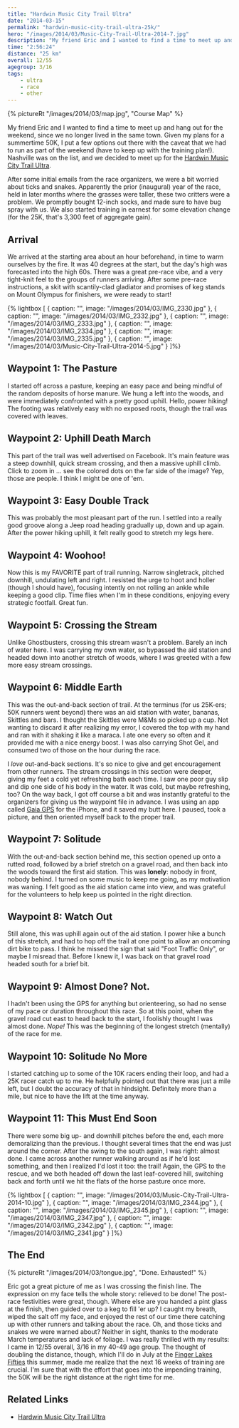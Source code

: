 ```yaml
---
title: "Hardwin Music City Trail Ultra"
date: "2014-03-15"
permalink: "hardwin-music-city-trail-ultra-25k/"
hero: "/images/2014/03/Music-City-Trail-Ultra-2014-7.jpg"
description: "My friend Eric and I wanted to find a time to meet up and hang out for the weekend, since we no longer lived in the same town. We decided to meet up for the Hardwin Music City Trail Ultra."
time: "2:56:24"
distance: "25 km"
overall: 12/55
agegroup: 3/16
tags:
    - ultra
    - race
    - other
---
```


{% pictureRt "/images/2014/03/map.jpg", "Course Map" %}

My friend Eric and I wanted to find a time to meet up and hang out for the weekend, since we no longer lived in the same town. Given my plans for a summertime 50K, I put a few options out there with the caveat that we had to run as part of the weekend (have to keep up with the training plan!). Nashville was on the list, and we decided to meet up for the [Hardwin Music City Trail Ultra](http://hardwinadventures.com/music-city-trail-ultra/).

After some initial emails from the race organizers, we were a bit worried about ticks and snakes. Apparently the prior (inaugural) year of the race, held in later months where the grasses were taller, these two critters were a problem. We promptly bought 12-inch socks, and made sure to have bug spray with us. We also started training in earnest for some elevation change (for the 25K, that's 3,300 feet of aggregate gain).

## Arrival

We arrived at the starting area about an hour beforehand, in time to warm ourselves by the fire. It was 40 degrees at the start, but the day's high was forecasted into the high 60s. There was a great pre-race vibe, and a very tight-knit feel to the groups of runners arriving. After some pre-race instructions, a skit with scantily-clad gladiator and promises of keg stands on Mount Olympus for finishers, we were ready to start!

{% lightbox [
    { caption: "", image: "/images/2014/03/IMG_2330.jpg" },
    { caption: "", image: "/images/2014/03/IMG_2332.jpg" },
    { caption: "", image: "/images/2014/03/IMG_2333.jpg" },
    { caption: "", image: "/images/2014/03/IMG_2334.jpg" },
    { caption: "", image: "/images/2014/03/IMG_2335.jpg" },
    { caption: "", image: "/images/2014/03/Music-City-Trail-Ultra-2014-5.jpg" }
]%}

## Waypoint 1: The Pasture

I started off across a pasture, keeping an easy pace and being mindful of the random deposits of horse manure. We hung a left into the woods, and were immediately confronted with a pretty good uphill. Hello, power hiking! The footing was relatively easy with no exposed roots, though the trail was covered with leaves.

## Waypoint 2: Uphill Death March

This part of the trail was well advertised on Facebook. It's main feature was a steep downhill, quick stream crossing, and then a massive uphill climb. Click to zoom in ... see the colored dots on the far side of the image? Yep, those are people. I think I might be one of 'em.

## Waypoint 3: Easy Double Track

This was probably the most pleasant part of the run. I settled into a really good groove along a Jeep road heading gradually up, down and up again. After the power hiking uphill, it felt really good to stretch my legs here.

## Waypoint 4: Woohoo!

Now this is my FAVORITE part of trail running. Narrow singletrack, pitched downhill, undulating left and right. I resisted the urge to hoot and holler (though I should have), focusing intently on not rolling an ankle while keeping a good clip. Time flies when I'm in these conditions, enjoying every strategic footfall. Great fun.

## Waypoint 5: Crossing the Stream

Unlike Ghostbusters, crossing this stream wasn't a problem. Barely an inch of water here. I was carrying my own water, so bypassed the aid station and headed down into another stretch of woods, where I was greeted with a few more easy stream crossings.

## Waypoint 6: Middle Earth

This was the out-and-back section of trail. At the terminus (for us 25K-ers; 50K runners went beyond) there was an aid station with water, bananas, Skittles and bars. I thought the Skittles were M&Ms so picked up a cup. Not wanting to discard it after realizing my error, I covered the top with my hand and ran with it shaking it like a maraca. I ate one every so often and it provided me with a nice energy boost. I was also carrying Shot Gel, and consumed two of those on the hour during the race.

I _love_ out-and-back sections. It's so nice to give and get encouragement from other runners. The stream crossings in this section were deeper, giving my feet a cold yet refreshing bath each time. I saw one poor guy slip and dip one side of his body in the water. It was cold, but maybe refreshing, too? On the way back, I got off course a bit and was instantly grateful to the organizers for giving us the waypoint file in advance. I was using an app called [Gaia GPS](http://www.gaiagps.com/) for the iPhone, and it saved my butt here. I paused, took a picture, and then oriented myself back to the proper trail.

## Waypoint 7: Solitude

With the out-and-back section behind me, this section opened up onto a rutted road, followed by a brief stretch on a gravel road, and then back into the woods toward the first aid station. This was **lonely**: nobody in front, nobody behind. I turned on some music to keep me going, as my motivation was waning. I felt good as the aid station came into view, and was grateful for the volunteers to help keep us pointed in the right direction.

## Waypoint 8: Watch Out

Still alone, this was uphill again out of the aid station. I power hike a bunch of this stretch, and had to hop off the trail at one point to allow an oncoming dirt bike to pass. I think he missed the sign that said "Foot Traffic Only", or maybe I misread that. Before I knew it, I was back on that gravel road headed south for a brief bit.

## Waypoint 9: Almost Done? Not.

I hadn't been using the GPS for anything but orienteering, so had no sense of my pace or duration throughout this race. So at this point, when the gravel road cut east to head back to the start, I foolishly thought I was almost done. _Nope!_ This was the beginning of the longest stretch (mentally) of the race for me.

## Waypoint 10: Solitude No More

I started catching up to some of the 10K racers ending their loop, and had a 25K racer catch up to me. He helpfully pointed out that there was just a mile left, but I doubt the accuracy of that in hindsight. Definitely more than a mile, but nice to have the lift at the time anyway.

## Waypoint 11: This Must End Soon

There were some big up- and downhill pitches before the end, each more demoralizing than the previous. I thought several times that the end was just around the corner. After the swing to the south again, I was right: almost done. I came across another runner walking around as if he'd lost something, and then I realized I'd lost it too: the trail! Again, the GPS to the rescue, and we both headed off down the last leaf-covered hill, switching back and forth until we hit the flats of the horse pasture once more.

{% lightbox [
    { caption: "", image: "/images/2014/03/Music-City-Trail-Ultra-2014-10.jpg" },
    { caption: "", image: "/images/2014/03/IMG_2344.jpg" },
    { caption: "", image: "/images/2014/03/IMG_2345.jpg" },
    { caption: "", image: "/images/2014/03/IMG_2347.jpg" },
    { caption: "", image: "/images/2014/03/IMG_2342.jpg" },
    { caption: "", image: "/images/2014/03/IMG_2341.jpg" }
]%}

## The End

{% pictureRt "/images/2014/03/tongue.jpg", "Done. Exhausted!" %}

Eric got a great picture of me as I was crossing the finish line. The expression on my face tells the whole story: relieved to be done! The post-race festivities were great, though. Where else are you handed a pint glass at the finish, then guided over to a keg to fill 'er up? I caught my breath, wiped the salt off my face, and enjoyed the rest of our time there catching up with other runners and talking about the race. Oh, and those ticks and snakes we were warned about? Neither in sight, thanks to the moderate March temperatures and lack of foliage. I was really thrilled with my results: I came in 12/55 overall, 3/16 in my 40-49 age group. The thought of doubling the distance, though, which I'll do in July at the [Finger Lakes Fifties](http://fl50sultraz.blogspot.com/) this summer, made me realize that the next 16 weeks of training are crucial. I'm sure that with the effort that goes into the impending training, the 50K will be the right distance at the right time for me.

## Related Links

- [Hardwin Music City Trail Ultra](http://hardwinadventures.com/music-city-trail-ultra)
